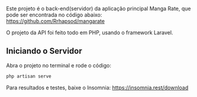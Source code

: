 Este projeto é o back-end(servidor) da aplicação principal Manga Rate, que pode ser encontrada no código abaixo:
https://github.com/Rrhapsod/mangarate

O projeto da API foi feito todo em PHP, usando o framework Laravel.

## Iniciando o Servidor

Abra o projeto no terminal e rode o código:

```bash
php artisan serve
```

Para resultados e testes, baixe o Insomnia:
https://insomnia.rest/download
